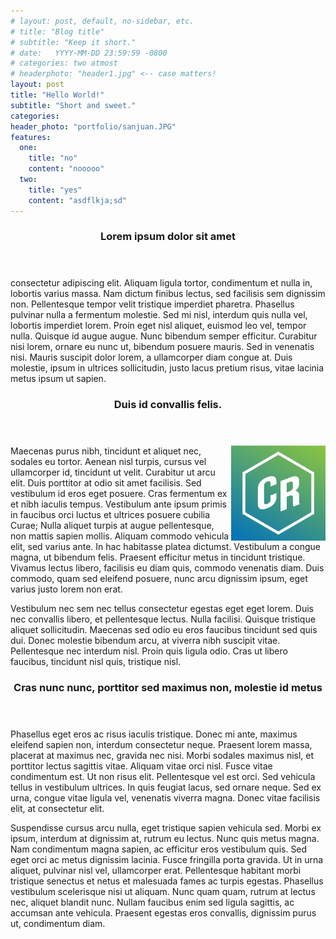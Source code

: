 ```yaml
---
# layout: post, default, no-sidebar, etc.
# title: "Blog title"
# subtitle: "Keep it short."
# date:   YYYY-MM-DD 23:59:59 -0800
# categories: two atmost
# headerphoto: "header1.jpg" <-- case matters!
layout: post
title: "Hello World!"
subtitle: "Short and sweet."
categories:
header_photo: "portfolio/sanjuan.JPG"
features:
  one:
    title: "no"
    content: "nooooo"
  two:
    title: "yes"
    content: "asdflkja;sd"
---
```

<header><h3>Lorem ipsum dolor sit amet</h3></header>

consectetur adipiscing elit. Aliquam ligula tortor, condimentum et nulla in, lobortis varius massa. Nam dictum finibus lectus, sed facilisis sem dignissim non. Pellentesque tempor velit tristique imperdiet pharetra. Phasellus pulvinar nulla a fermentum molestie. Sed mi nisl, interdum quis nulla vel, lobortis imperdiet lorem. Proin eget nisl aliquet, euismod leo vel, tempor nulla. Quisque id augue augue. Nunc bibendum semper efficitur. Curabitur nisi lorem, ornare eu nunc ut, bibendum posuere mauris. Sed in venenatis nisi. Mauris suscipit dolor lorem, a ullamcorper diam congue at. Duis molestie, ipsum in ultrices sollicitudin, justo lacus pretium risus, vitae lacinia metus ipsum ut sapien.
<!-- 
<a href="/images/portfolio/cal+pat.JPG" class="image featured"><img src="/images/portfolio/cal+pat.JPG" title="me at the beech" alt="oops image not found!" align="right" id="placeholder"/></a> -->



<header><h3> Duis id convallis felis. </h3></header>

<a href="/icon-1.png"><img src="/icon-1.png" title="icon test" align="right" style="width: 30%" alt="oops! image not found." id="placeholder" /></a>

Maecenas purus nibh, tincidunt et aliquet nec, sodales eu tortor. Aenean nisl turpis, cursus vel ullamcorper id, tincidunt ut velit. Curabitur ut arcu elit. Duis porttitor at odio sit amet facilisis. Sed vestibulum id eros eget posuere. Cras fermentum ex et nibh iaculis tempus. Vestibulum ante ipsum primis in faucibus orci luctus et ultrices posuere cubilia Curae; Nulla aliquet turpis at augue pellentesque, non mattis sapien mollis. Aliquam commodo vehicula elit, sed varius ante. In hac habitasse platea dictumst. Vestibulum a congue magna, ut bibendum felis. Praesent efficitur metus in tincidunt tristique. Vivamus lectus libero, facilisis eu diam quis, commodo venenatis diam. Duis commodo, quam sed eleifend posuere, nunc arcu dignissim ipsum, eget varius justo lorem non erat.

Vestibulum nec sem nec tellus consectetur egestas eget eget lorem. Duis nec convallis libero, et pellentesque lectus. Nulla facilisi. Quisque tristique aliquet sollicitudin. Maecenas sed odio eu eros faucibus tincidunt sed quis dui. Donec molestie bibendum arcu, at viverra nibh suscipit vitae. Pellentesque nec interdum nisl. Proin quis ligula odio. Cras ut libero faucibus, tincidunt nisl quis, tristique nisl.

<header><h3>Cras nunc nunc, porttitor sed maximus non, molestie id metus</h3></header>

Phasellus eget eros ac risus iaculis tristique. Donec mi ante, maximus eleifend sapien non, interdum consectetur neque. Praesent lorem massa, placerat at maximus nec, gravida nec nisi. Morbi sodales maximus nisl, et porttitor lectus sagittis vitae. Aliquam vitae orci nisl. Fusce vitae condimentum est. Ut non risus elit. Pellentesque vel est orci. Sed vehicula tellus in vestibulum ultrices. In quis feugiat lacus, sed ornare neque. Sed ex urna, congue vitae ligula vel, venenatis viverra magna. Donec vitae facilisis elit, at consectetur elit.

Suspendisse cursus arcu nulla, eget tristique sapien vehicula sed. Morbi ex ipsum, interdum at dignissim at, rutrum eu lectus. Nunc quis metus magna. Nam condimentum magna sapien, ac efficitur eros vestibulum quis. Sed eget orci ac metus dignissim lacinia. Fusce fringilla porta gravida. Ut in urna aliquet, pulvinar nisl vel, ullamcorper erat. Pellentesque habitant morbi tristique senectus et netus et malesuada fames ac turpis egestas. Phasellus vestibulum scelerisque nisi ut aliquam. Nunc quam quam, rutrum at lectus nec, aliquet blandit nunc. Nullam faucibus enim sed ligula sagittis, ac accumsan ante vehicula. Praesent egestas eros convallis, dignissim purus ut, condimentum diam.